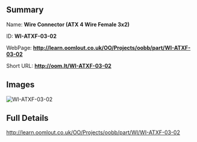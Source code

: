 

## Summary
 
Name: __Wire Connector (ATX 4 Wire Female 3x2)__

ID: __WI-ATXF-03-02__

WebPage: __http://learn.oomlout.co.uk/OO/Projects/oobb/part/WI-ATXF-03-02__

Short URL: __http://oom.lt/WI-ATXF-03-02__


## Images
![WI-ATXF-03-02](http://oomlout.com/oomlout-OOBB/part/WI/WI-ATXF-03-02/OOBB-WI-ATXF-03-02_420.png)




## Full Details

 http://learn.oomlout.co.uk/OO/Projects/oobb/part/WI/WI-ATXF-03-02

